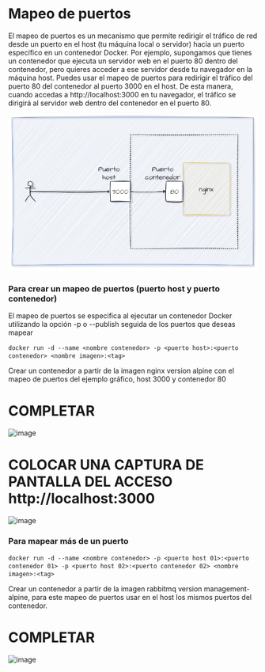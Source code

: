 # Mapeo de puertos
El mapeo de puertos es un mecanismo que permite redirigir el tráfico de red desde un puerto en el host (tu máquina local o servidor) hacia un puerto específico en un contenedor Docker.
Por ejemplo, supongamos que tienes un contenedor que ejecuta un servidor web en el puerto 80 dentro del contenedor, pero quieres acceder a ese servidor desde tu navegador en la máquina host. Puedes usar el mapeo de puertos para redirigir el tráfico del puerto 80 del contenedor al puerto 3000 en el host. De esta manera, cuando accedas a http://localhost:3000 en tu navegador, el tráfico se dirigirá al servidor web dentro del contenedor en el puerto 80.

![mapeo](imagenes/mapeoPuertos.PNG)

### Para crear un mapeo de puertos (puerto host y puerto contenedor)
El mapeo de puertos se especifica al ejecutar un contenedor Docker utilizando la opción -p o --publish seguida de los puertos que deseas mapear
```
docker run -d --name <nombre contenedor> -p <puerto host>:<puerto contenedor> <nombre imagen>:<tag>

```
Crear un contenedor a partir de la imagen nginx version alpine con el mapeo de puertos del ejemplo gráfico, host 3000 y contenedor 80
# COMPLETAR
![image](https://github.com/Cristian-Zambrano/2024A-ISWD633-GR2/assets/94475992/5ae7d4e2-ee6a-455c-aea7-64e261561b4b)

# COLOCAR UNA CAPTURA DE PANTALLA  DEL ACCESO http://localhost:3000
![image](https://github.com/Cristian-Zambrano/2024A-ISWD633-GR2/assets/94475992/db959ceb-e4d2-43de-a9ba-e0d9960aa434)

### Para mapear más de un puerto

```
docker run -d --name <nombre contenedor> -p <puerto host 01>:<puerto contenedor 01> -p <puerto host 02>:<puerto contenedor 02> <nombre imagen>:<tag>
```

Crear un contenedor a partir de la imagen rabbitmq version management-alpine, para este mapeo de puertos usar en el host los mismos puertos del contenedor.
# COMPLETAR
![image](https://github.com/Cristian-Zambrano/2024A-ISWD633-GR2/assets/94475992/579e1d8c-14ea-475b-9a92-4a2405736c2b)

